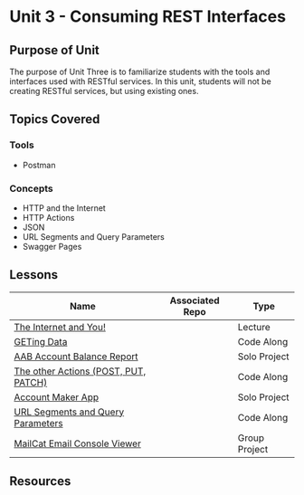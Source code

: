 # Unit 3 - Consuming REST Interfaces

## Purpose of Unit

The purpose of Unit Three is to familiarize students with the tools and interfaces used with RESTful services. In this unit, students will not be creating RESTful services, but using existing ones.

## Topics Covered

### Tools

- Postman

### Concepts

- HTTP and the Internet
- HTTP Actions
- JSON
- URL Segments and Query Parameters
- Swagger Pages

## Lessons

| Name | Associated Repo | Type |
|------|-----------------|------|
| [The Internet and You!](<!-- TODO -->) | <!-- TODO --> | Lecture |
| [GETing Data](<!-- TODO -->) | <!-- TODO --> | Code Along |
| [AAB Account Balance Report](<!-- TODO -->) | <!-- TODO --> | Solo Project |
| [The other Actions (POST, PUT, PATCH)](<!-- TODO -->) | <!-- TODO --> | Code Along |
| [Account Maker App](<!-- TODO -->) |  | Solo Project |
| [URL Segments and Query Parameters](<!-- TODO -->) |  | Code Along |
| [MailCat Email Console Viewer](<!-- TODO -->) |  | Group Project |

## Resources
